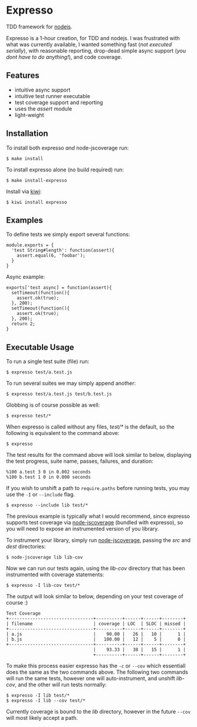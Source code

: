 
# Expresso

  TDD framework for [nodejs](http://nodejs.org).
  
  Expresso is a 1-hour creation, for TDD and nodejs. I
  was frustrated with what was currently available, I wanted something
  fast (_not executed serially_), with reasonable reporting,
  drop-dead simple async support (_you dont have to do anything!_),
  and code coverage.

## Features

  - intuitive async support
  - intuitive test runner executable
  - test coverage support and reporting
  - uses the _assert_ module
  - light-weight

## Installation

To install both expresso _and_ node-jscoverage run:

    $ make install

To install expresso alone (no build required) run:

    $ make install-expresso

Install via [kiwi](http://github.com/visionmedia/kiwi):

    $ kiwi install expresso

## Examples

To define tests we simply export several functions:

    module.exports = {
      'test String#length': function(assert){
        assert.equal(6, 'foobar');
      }
    }

Async example:

    exports['test async] = function(assert){
      setTimeout(function(){
        assert.ok(true);
      }, 200);
      setTimeout(function(){
        assert.ok(true);
      }, 200);
      return 2;
    }

## Executable Usage

To run a single test suite (file) run:

    $ expresso test/a.test.js

To run several suites we may simply append another:

    $ expresso test/a.test.js test/b.test.js

Globbing is of course possible as well:

    $ expresso test/*

When expresso is called without any files, _test/*_ is the default,
so the following is equivalent to the command above:

    $ expresso

The test results for the command above will look similar to below,
displaying the test progress, suite name, passes, failures, and duration:

    %100 a.test 3 0 in 0.002 seconds
    %100 b.test 1 0 in 0.000 seconds

If you wish to unshift a path to `require.paths` before
running tests, you may use the `-I` or `--include` flag.

    $ expresso --include lib test/*

The previous example is typically what I would recommend, since expresso
supports test coverage via [node-jscoverage](http://github.com/visionmedia/expresso) (bundled with expresso),
so you will need to expose an instrumented version of you library.

To instrument your library, simply run [node-jscoverage](http://github.com/visionmedia/expresso),
passing the _src_ and _dest_ directories:

    $ node-jscoverage lib lib-cov

Now we can run our tests again, using the _lib-cov_ directory that has been
instrumented with coverage statements:

    $ expresso -I lib-cov test/*

The output will look similar to below, depending on your test coverage of course :)

    Test Coverage
    +--------------------------------+----------+------+------+--------+
    | filename                       | coverage | LOC  | SLOC | missed |
    +--------------------------------+----------+------+------+--------+
    | a.js                           |    90.00 |   26 |   10 |      1 |
    | b.js                           |   100.00 |   12 |    5 |      0 |
    +--------------------------------+----------+------+------+--------+
                                     |    93.33 |   38 |   15 |      1 |
                                     +----------+------+------+--------+

To make this process easier expresso has the `-c` or `--cov` which essentiall
does the same as the two commands above. The following two commands will
run the same tests, however one will auto-instrument, and unshift _lib-cov_,
and the other will run tests normally:

    $ expresso -I lib test/*
    $ expresso -I lib --cov test/*

Currently coverage is bound to the _lib_ directory, however in the
future `--cov` will most likely accept a path.